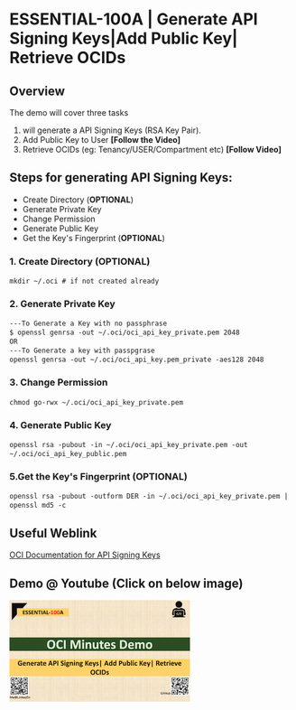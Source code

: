 # ESSENTIAL-100A | Generate API Signing Keys|Add Public Key| Retrieve OCIDs

## Overview

The demo will cover three tasks

1.  will generate a API Signing Keys (RSA Key Pair).
2. Add Public Key to User **[Follow the Video]**
3. Retrieve OCIDs (eg: Tenancy/USER/Compartment etc) **[Follow Video]**

## Steps for generating API Signing Keys:
- Create Directory (**OPTIONAL**)
- Generate Private Key
- Change Permission
- Generate Public Key
- Get the Key's Fingerprint (**OPTIONAL**)

### 1. Create Directory (OPTIONAL)
	mkdir ~/.oci # if not created already

### 2. Generate Private Key
    ---To Generate a Key with no passphrase
    $ openssl genrsa -out ~/.oci/oci_api_key_private.pem 2048
    OR
    ---To Generate a key with passpgrase
    openssl genrsa -out ~/.oci/oci_api_key.pem_private -aes128 2048 
### 3. Change Permission    
	chmod go-rwx ~/.oci/oci_api_key_private.pem

### 4. Generate Public Key
	openssl rsa -pubout -in ~/.oci/oci_api_key_private.pem -out ~/.oci/oci_api_key_public.pem

### 5.Get the Key's Fingerprint (OPTIONAL)
	openssl rsa -pubout -outform DER -in ~/.oci/oci_api_key_private.pem | openssl md5 -c

## Useful Weblink

[OCI Documentation for API Signing Keys](https://docs.cloud.oracle.com/en-us/iaas/Content/API/Concepts/apisigningkey.htm)

## Demo @ Youtube (Click on below image)

[![ESSENTIAL-100A](img/thumbnail_320x320.png)](https://youtu.be/59uyIrfd1IY "Click to watch on YouTube")





